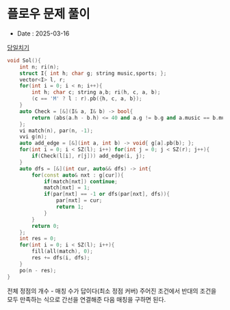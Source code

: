 # 플로우 문제 풀이

- Date : 2025-03-16

[당일치기](https://www.acmicpc.net/problem/3713)
```cpp
void Sol(){
	int n; ri(n);
	struct I{ int h; char g; string music,sports; };
	vector<I> l, r;
	for(int i = 0; i < n; i++){
		int h; char c; string a,b; ri(h, c, a, b);
		(c == 'M' ? l : r).pb({h, c, a, b});
	}
	auto Check = [&](I& a, I& b) -> bool{
		return (abs(a.h - b.h) <= 40 and a.g != b.g and a.music == b.music and a.sports != b.sports);
	};
	vi match(n), par(n, -1);
	vvi g(n);
	auto add_edge = [&](int a, int b) -> void{ g[a].pb(b); };
	for(int i = 0; i < SZ(l); i++) for(int j = 0; j < SZ(r); j++){
		if(Check(l[i], r[j])) add_edge(i, j);
	}
	auto dfs = [&](int cur, auto&& dfs) -> int{
		for(const auto& nxt : g[cur]){
			if(match[nxt]) continue;
			match[nxt] = 1;
			if(par[nxt] == -1 or dfs(par[nxt], dfs)){
				par[nxt] = cur;
				return 1;
			}
		}
		return 0;
	};
	int res = 0;
	for(int i = 0; i < SZ(l); i++){
		fill(all(match), 0);
		res += dfs(i, dfs);
	}
	po(n - res);
}
```
전체 정점의 개수 - 매칭 수가 답이다(최소 정점 커버)
주어진 조건에서 반대의 조건을 모두 만족하는 식으로 간선을 연결해준 다음 매칭을 구하면 된다.
